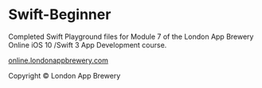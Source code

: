 # Swift-Beginner
Completed Swift Playground files for Module 7 of the London App Brewery Online iOS 10 /Swift 3 App Development course. 

[online.londonappbrewery.com](http://online.londonappbrewery.com)

Copyright © London App Brewery
